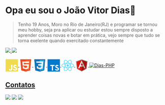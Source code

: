 # Opa eu sou o João Vitor Dias👋
> Tenho 19 Anos, Moro no Rio de Janeiro(RJ) e programar se tornou meu hobby, seja pra aplicar ou estudar estou sempre disposto a aprender coisas novas e botar em prática, vejo sempre que tudo se torna exelente quando exercitado constantemente

 <div>
  <a href="https://github.com/DiasJZ">
  <img height="150em" src="https://github-readme-stats.vercel.app/api?username=DiasJZ&show_icons=true&theme=dark&include_all_commits=true&count_private=true"/>
  <img height="150em" src="https://github-readme-stats.vercel.app/api/top-langs/?username=DiasJZ&layout=compact&langs_count=7&theme=dark"/>
</div>

<div style="display: inline_block"><br>
<img align="center" alt="Dias-Js" height="40" width="40" src="https://raw.githubusercontent.com/devicons/devicon/master/icons/javascript/javascript-plain.svg">
<img align="center" alt="Dias-HTML" height="40" width="40" src="https://raw.githubusercontent.com/devicons/devicon/master/icons/html5/html5-original.svg">
<img align="center" alt="Dias-Css" height="40" width="40" src="https://raw.githubusercontent.com/devicons/devicon/master/icons/css3/css3-original.svg">
<img align="center" alt="Dias-Typescript" height="40" width="40" src="https://github.com/devicons/devicon/blob/v2.14.0/icons/typescript/typescript-original.svg">
<img align="center" alt="Dias-React" height="40" width="40" src="https://github.com/devicons/devicon/blob/v2.14.0/icons/react/react-original.svg">
<img align="center" alt="Dias-Angular" height="40" width="40" src="https://github.com/devicons/devicon/blob/v2.14.0/icons/angularjs/angularjs-original.svg">
<img align="center" alt="Dias-PHP" height="40" width="40" src="https://upload.wikimedia.org/wikipedia/commons/thumb/2/27/PHP-logo.svg/711px-PHP-logo.svg.png">

## Contatos
<a href="https://www.instagram.com/diasz_jao/" target="_blank"><img src="https://img.shields.io/badge/-Instagram-%23E4405F?style=for-the-badge&logo=instagram&logoColor=white" target="_blank"></a>
 <a href="https://www.linkedin.com/in/jo%C3%A3o-vitor-dias-51b54925b/" target="_blank"><img src="https://img.shields.io/badge/LinkedIn-0077B5?style=for-the-badge&logo=linkedin&logoColor=white" target="_blank"></a>
  <a href="joaovdias55@gmail.com" target="_blank"><img src="https://img.shields.io/badge/Gmail-D14836?style=for-the-badge&logo=gmail&logoColor=white"></a>
<!---
DiasZinX/DiasZinX is a ✨ special ✨ repository because its `README.md` (this file) appears on your GitHub profile.
You can click the Preview link to take a look at your changes.
--->
